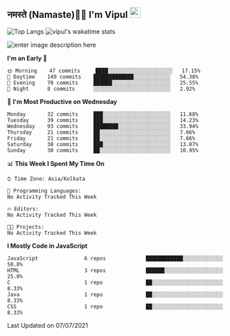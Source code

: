 ## नमस्ते (Namaste)🙏🏻 I'm Vipul <img src="https://media.giphy.com/media/hvRJCLFzcasrR4ia7z/giphy.gif" width="25px">

![Top Langs](https://github-readme-stats.vercel.app/api/top-langs/?username=vipul-jha&custom_title=I%20Mostly%20Use&layout=compact)
![vipul's wakatime stats](https://github-readme-stats.vercel.app/api/wakatime?username=vipuljha&custom_title=My%20Time%20as%20Developer&layout=compact)

![enter image description here](https://github-readme-stats.vercel.app/api?username=vipul-jha&show_icons=true&count_private=true&hide=issues&disable_animations=true&custom_title=MY%20GITHUB%20DATA&theme=radical&border_color=753778&border_radius=16)

<!--START_SECTION:waka-->
**I'm an Early 🐤** 

```text
🌞 Morning    47 commits     ████░░░░░░░░░░░░░░░░░░░░░   17.15% 
🌆 Daytime    149 commits    █████████████░░░░░░░░░░░░   54.38% 
🌃 Evening    70 commits     ██████░░░░░░░░░░░░░░░░░░░   25.55% 
🌙 Night      8 commits      ░░░░░░░░░░░░░░░░░░░░░░░░░   2.92%

```
📅 **I'm Most Productive on Wednesday** 

```text
Monday       32 commits     ███░░░░░░░░░░░░░░░░░░░░░░   11.68% 
Tuesday      39 commits     ███░░░░░░░░░░░░░░░░░░░░░░   14.23% 
Wednesday    93 commits     ████████░░░░░░░░░░░░░░░░░   33.94% 
Thursday     21 commits     ██░░░░░░░░░░░░░░░░░░░░░░░   7.66% 
Friday       21 commits     ██░░░░░░░░░░░░░░░░░░░░░░░   7.66% 
Saturday     38 commits     ███░░░░░░░░░░░░░░░░░░░░░░   13.87% 
Sunday       30 commits     ██░░░░░░░░░░░░░░░░░░░░░░░   10.95%

```


📊 **This Week I Spent My Time On** 

```text
⌚︎ Time Zone: Asia/Kolkata

💬 Programming Languages: 
No Activity Tracked This Week

🔥 Editors: 
No Activity Tracked This Week

🐱‍💻 Projects: 
No Activity Tracked This Week

```

**I Mostly Code in JavaScript** 

```text
JavaScript               6 repos             ████████████░░░░░░░░░░░░░   50.0% 
HTML                     3 repos             ██████░░░░░░░░░░░░░░░░░░░   25.0% 
C                        1 repo              ██░░░░░░░░░░░░░░░░░░░░░░░   8.33% 
Java                     1 repo              ██░░░░░░░░░░░░░░░░░░░░░░░   8.33% 
CSS                      1 repo              ██░░░░░░░░░░░░░░░░░░░░░░░   8.33%

```



 Last Updated on 07/07/2021
<!--END_SECTION:waka-->
